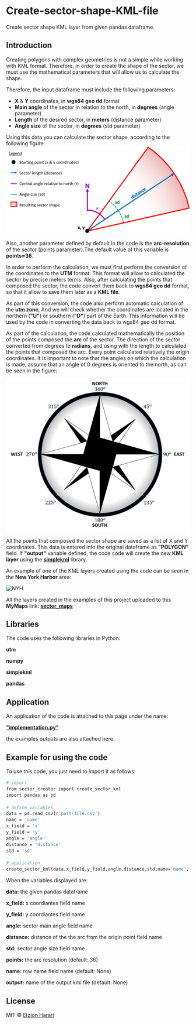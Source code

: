 # Create-sector-shape-KML-file
Create sector shape KML layer from given pandas dataframe.

## Introduction
Creating polygons with complex geometries is not a simple while working with KML format. Therefore, in order to create the shape of the sector, we must use the mathematical parameters that will allow us to calculate the shape.

Therefore, the input dataframe must include the following parameters:
- **X** & **Y** coordinates, in **wgs84 geo dd** format
- **Main angle** of the sector in relation to the north, in **degrees** (angle parameter)
- **Length** of the desired sector, in **meters** (distance parameter)
- **Angle size** of the sector, in **degrees** (std parameter)

Using this data you can calculate the sector shape, according to the following figure:
![sector](https://github.com/EtzionData/create-sector-shape-KML-file/blob/master/Pictures/sector_figure.png)

Also, another parameter defined by default in the code is the **arc-resolution** of the sector (points parameter).The default value of this variable is **points=36**.

In order to perform the calculation, we must first perform the conversion of the coordinates to the **UTM** format. This format will allow to calculated the sector by precise meters terms. Also, after calculating the points that composed the sector,
the code convert them back to **wgs84 geo dd** format, so that it allow to save them later as a **KML file**.

As part of this conversion, the code also perform automatic calculation of the **utm zone**, And we will check whether the coordinates are located in the northern (**"U"**) or southern (**"D"**) part of the Earth. This information will be used by the code in converting the data back to wgs84 geo dd format.

As part of the calculation, the code calculated mathematically the position of the points composed the **arc** of the sector. The direction of the sector converted from degrees to **radians**, and using with the length to calculated the points that composed the arc. Every point calculated relatively the origin coordinates. It is important to note that the angles on which the calculation is made, assume that an angle of 0 degrees is oriented to the north, as can be seen in the figure:

![compass](https://github.com/EtzionData/create-sector-shape-KML-file/blob/master/Pictures/compass.png)

All the points that composed the sector shape are saved as a list of X and Y coordinates. This data is entered into the original dataframe as **"POLYGON"** field. If **"output"** variable defined, the code code will create the new **KML layer** using the [**simplekml**](https://simplekml.readthedocs.io/en/latest/#) library.

An example of one of the KML layers created using the code can be seen in the **New York Harbor** area:

![NYH](https://github.com/EtzionData/create-sector-shape-KML-file/blob/master/Pictures/example.jpg)

All the layers created in the examples of this project uploaded to this **MyMaps** link: [**sector_maps**](https://www.google.com/maps/d/edit?mid=1YCqE5DIWiGnS8djtyFZ2UNDHQ55gPOve&usp=sharing)

## Libraries
The code uses the following libraries in Python:

**utm**

**numpy**

**simplekml**

**pandas**

## Application
An application of the code is attached to this page under the name: 

[**"implementation.py"**](https://github.com/EtzionData/create-sector-shape-KML-file/blob/master/implementation.py)

the examples outputs are also attached here.

## Example for using the code
To use this code, you just need to import it as follows:
``` sh
# import
from sector_creator import create_sector_kml
import pandas as pd

# define variables
data = pd.read_csv(r'path\file.csv')
name = 'name'
x_field = 'x'
y_field = 'y'
angle = 'angle'
distance = 'distance'
std = 'sd'

# application
create_sector_kml(data,x_field,y_field,angle,distance,std,name='name', points=50,output='POLYGONS_FILE')
```

When the variables displayed are:

**data:** the given pandas dataframe

**x_field:** x coordiantes field name

**y_field:** y coordiantes field name

**angle:** sector main angle field name

**distance:** distance of the the arc from the origin point field name

**std:** sector angle size field name

**points:** the arc resolution (default: 36)

**name:** row name field name (default: None)

**output:** name of the output kml file (default: None)


## License
MIT © [Etzion Harari](https://github.com/EtzionData)
